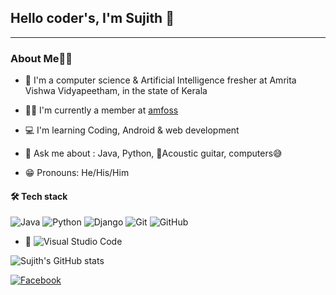 ## Hello coder's, I'm Sujith 👋
----
### About Me👨‍💻

- 🏫 I'm a computer science & Artificial Intelligence  fresher at Amrita Vishwa Vidyapeetham, in the state of Kerala

- 🧍‍♂️ I'm currently a member at [amfoss](http://www.amfoss.in)

- 💻 I'm learning Coding, Android & web development

- 💬 Ask me about : Java, Python, 🎸Acoustic guitar,  computers😅

- 😁 Pronouns: He/His/Him

#### 🛠 Tech stack

![Java](https://img.shields.io/badge/-java-333333?style=flat&logo=java)
![Python](https://img.shields.io/badge/-Python-333333?style=flat&logo=python)
![Django](https://img.shields.io/badge/-django-333333?style=flat&logo=django)
![Git](https://img.shields.io/badge/-Git-333333?style=flat&logo=git)
![GitHub](https://img.shields.io/badge/-GitHub-333333?style=flat&logo=github)

- 🔨 ![Visual Studio Code](https://img.shields.io/badge/-Visual%20Studio%20Code-333333?style=flat&logo=visual-studio-code&logoColor=007ACC)


![Sujith's GitHub stats](https://github-readme-stats.vercel.app/api?username=BolisettySujith&show_icons=true&theme=radical)   



<a href="https://www.facebook.com/Sujith Bolisetty/"><img alt="Facebook" src="https://img.shields.io/badge/Facebook-Sujith Bolisetty-red?style=flat-square&logo=facebook"></a>